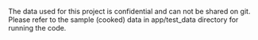The data used for this project is confidential and can not be shared on git. Please refer to the sample (cooked) data in app/test_data directory for running the code.
